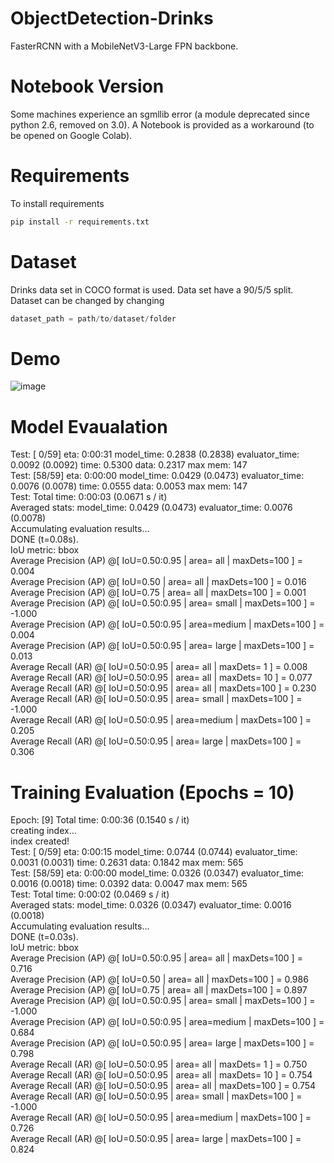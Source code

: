# ObjectDetection-Drinks
FasterRCNN with a MobileNetV3-Large FPN backbone. 

# Notebook Version

Some machines experience an sgmllib error (a module deprecated since python 2.6, removed on 3.0). A Notebook is provided as a workaround (to be opened on Google Colab).

# Requirements

To install requirements
```bash
pip install -r requirements.txt
```

# Dataset
Drinks data set in COCO format is used. Data set have a 90/5/5 split. Dataset can be changed by changing 
```python
dataset_path = path/to/dataset/folder
```

# Demo

![image](https://user-images.githubusercontent.com/52521318/166231284-2706c11c-e05f-4462-98ad-9c20d7f299bc.png)

# Model Evaualation

Test:  [ 0/59]  eta: 0:00:31  model_time: 0.2838 (0.2838)  evaluator_time: 0.0092 (0.0092)  time: 0.5300  data: 0.2317  max mem: 147 <br>
Test:  [58/59]  eta: 0:00:00  model_time: 0.0429 (0.0473)  evaluator_time: 0.0076 (0.0078)  time: 0.0555  data: 0.0053  max mem: 147 <br>
Test: Total time: 0:00:03 (0.0671 s / it) <br>
Averaged stats: model_time: 0.0429 (0.0473)  evaluator_time: 0.0076 (0.0078) <br>
Accumulating evaluation results... <br>
DONE (t=0.08s). <br>
IoU metric: bbox <br>
 Average Precision  (AP) @[ IoU=0.50:0.95 | area=   all | maxDets=100 ] = 0.004 <br>
 Average Precision  (AP) @[ IoU=0.50      | area=   all | maxDets=100 ] = 0.016 <br>
 Average Precision  (AP) @[ IoU=0.75      | area=   all | maxDets=100 ] = 0.001 <br>
 Average Precision  (AP) @[ IoU=0.50:0.95 | area= small | maxDets=100 ] = -1.000 <br>
 Average Precision  (AP) @[ IoU=0.50:0.95 | area=medium | maxDets=100 ] = 0.004 <br>
 Average Precision  (AP) @[ IoU=0.50:0.95 | area= large | maxDets=100 ] = 0.013 <br>
 Average Recall     (AR) @[ IoU=0.50:0.95 | area=   all | maxDets=  1 ] = 0.008 <br>
 Average Recall     (AR) @[ IoU=0.50:0.95 | area=   all | maxDets= 10 ] = 0.077 <br>
 Average Recall     (AR) @[ IoU=0.50:0.95 | area=   all | maxDets=100 ] = 0.230 <br>
 Average Recall     (AR) @[ IoU=0.50:0.95 | area= small | maxDets=100 ] = -1.000 <br>
 Average Recall     (AR) @[ IoU=0.50:0.95 | area=medium | maxDets=100 ] = 0.205 <br>
 Average Recall     (AR) @[ IoU=0.50:0.95 | area= large | maxDets=100 ] = 0.306 <br>

# Training Evaluation (Epochs = 10)

Epoch: [9] Total time: 0:00:36 (0.1540 s / it) <br>
creating index... <br>
index created! <br>
Test:  [ 0/59]  eta: 0:00:15  model_time: 0.0744 (0.0744)  evaluator_time: 0.0031 (0.0031)  time: 0.2631  data: 0.1842  max mem: 565 <br>
Test:  [58/59]  eta: 0:00:00  model_time: 0.0326 (0.0347)  evaluator_time: 0.0016 (0.0018)  time: 0.0392  data: 0.0047  max mem: 565 <br>
Test: Total time: 0:00:02 (0.0469 s / it) <br>
Averaged stats: model_time: 0.0326 (0.0347)  evaluator_time: 0.0016 (0.0018) <br>
Accumulating evaluation results... <br>
DONE (t=0.03s). <br>
IoU metric: bbox <br>
 Average Precision  (AP) @[ IoU=0.50:0.95 | area=   all | maxDets=100 ] = 0.716 <br>
 Average Precision  (AP) @[ IoU=0.50      | area=   all | maxDets=100 ] = 0.986 <br>
 Average Precision  (AP) @[ IoU=0.75      | area=   all | maxDets=100 ] = 0.897 <br>
 Average Precision  (AP) @[ IoU=0.50:0.95 | area= small | maxDets=100 ] = -1.000 <br>
 Average Precision  (AP) @[ IoU=0.50:0.95 | area=medium | maxDets=100 ] = 0.684 <br>
 Average Precision  (AP) @[ IoU=0.50:0.95 | area= large | maxDets=100 ] = 0.798 <br>
 Average Recall     (AR) @[ IoU=0.50:0.95 | area=   all | maxDets=  1 ] = 0.750 <br>
 Average Recall     (AR) @[ IoU=0.50:0.95 | area=   all | maxDets= 10 ] = 0.754 <br>
 Average Recall     (AR) @[ IoU=0.50:0.95 | area=   all | maxDets=100 ] = 0.754 <br>
 Average Recall     (AR) @[ IoU=0.50:0.95 | area= small | maxDets=100 ] = -1.000 <br>
 Average Recall     (AR) @[ IoU=0.50:0.95 | area=medium | maxDets=100 ] = 0.726 <br>
 Average Recall     (AR) @[ IoU=0.50:0.95 | area= large | maxDets=100 ] = 0.824 <br>
